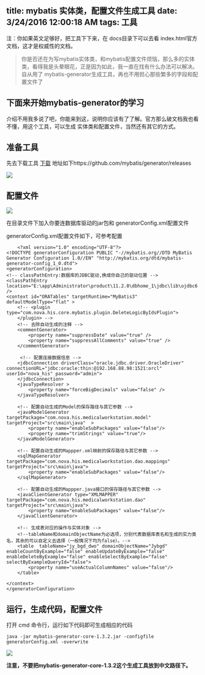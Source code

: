 title: mybatis 实体类，配置文件生成工具
date: 3/24/2016 12:00:18 AM 
tags: 工具
---

注：你如果英文足够好，把工具下下来，在  docs目录下可以去看  index.html官方文档，这才是权威性的文档。

> 你是否还在为写mybatis实体类，和mybatis配置文件烦恼，那么多的实体类，看得我是头晕眼花，正是因为如此，我一直在找有什么办法可以解决。    自从用了  mybatis-generator生成工具，再也不用担心那些繁多的字段和配置文件了


## 下面来开始mybatis-generator的学习 ##

介绍不用我多说了吧，你能来到这，说明你应该有了了解。官方那么破文档我也看不懂，用这个工具，可以生成 实体类和配置文件，当然还有其它的方式。

## 准备工具 ##

先去下载工具 [下载](https://github.com/mybatis/generator/releases) 地址如下https://github.com/mybatis/generator/releases

![](http://7xpw00.com1.z0.glb.clouddn.com/imagemybatis2.png)

## 配置文件 ##


![](http://7xpw00.com1.z0.glb.clouddn.com/imagemybatis.png)

在目录文件下加入你要连数据库驱动的jar包和 generatorConfig.xml配置文件

generatorConfig.xml配置文件如下，可参考配置

		<?xml version="1.0" encoding="UTF-8"?>
	<!DOCTYPE generatorConfiguration PUBLIC "-//mybatis.org//DTD MyBatis Generator Configuration 1.0//EN" "http://mybatis.org/dtd/mybatis-generator-config_1_0.dtd">
	<generatorConfiguration>
	<!-- classPathEntry:数据库的JDBC驱动,换成你自己的驱动位置 -->
	<classPathEntry location="E:\app\Administrator\product\11.2.0\dbhome_1\jdbc\lib\ojdbc6.jar" />
	<context id="ORATables" targetRuntime="MyBatis3" defaultModelType="flat" >
		<!-- <plugin type="com.nova.his.core.mybatis.plugin.DeleteLogicByIdsPlugin">
		</plugin> -->
		<!-- 去除自动生成的注释 -->
		<commentGenerator>
			<property name="suppressDate" value="true" />
			<property name="suppressAllComments" value="true" />
		</commentGenerator>
		
		 <!-- 配置连接数据信息 -->
		<jdbcConnection driverClass="oracle.jdbc.driver.OracleDriver" connectionURL="jdbc:oracle:thin:@192.168.88.98:1521:orcl" userId="nova_his" password="admin"> 
		</jdbcConnection>
		<javaTypeResolver >
			<property name="forceBigDecimals" value="false" />
		</javaTypeResolver>
		
		<!-- 配置自动生成的Model的保存路径与其它参数 -->
		<javaModelGenerator targetPackage="com.nova.his.medicalworkstation.model" targetProject="src\main\java"  >
			<property name="enableSubPackages" value="false"/> 
			<property name="trimStrings" value="true"/> 
		</javaModelGenerator> 
		
		<!-- 配置自动生成的Mappper.xml映射的保存路径与其它参数 --> 
		<sqlMapGenerator targetPackage="com.nova.his.medicalworkstation.dao.mappings" targetProject="src\main\java"> 
			<property name="enableSubPackages" value="false"/> 
		</sqlMapGenerator>
		
		<!-- 配置自动生成的Mappper.java接口的保存路径与其它参数 --> 
		<javaClientGenerator type="XMLMAPPER" targetPackage="com.nova.his.medicalworkstation.dao" targetProject="src\main\java">
			<property name="enableSubPackages" value="false"/> 
		</javaClientGenerator>
		
		<!-- 生成表对应的操作与实体对象 -->
		<!--tableName和domainObjectName为必选项，分别代表数据库表名和生成的实力类名，其余的可以自定义去选择（一般情况下均为false）。-->
		<table  tableName="jy_bgd_dwo" domainObjectName="Jybgd" enableCountByExample="false" enableUpdateByExample="false" enableDeleteByExample="false" enableSelectByExample="false" selectByExampleQueryId="false"> 
			<property name="useActualColumnNames" value="false"/> 
		</table>
		
	</context>
	</generatorConfiguration>

## 运行，生成代码，配置文件 ##
	
打开 cmd 命令行，运行如下代码即可生成相应的代码	

	java -jar mybatis-generator-core-1.3.2.jar -configfile generatorConfig.xml -overwrite

![](http://7xpw00.com1.z0.glb.clouddn.com/imagemybatiss01.png)

**注意，不要把mybatis-generator-core-1.3.2这个生成工具放到中文路径下。**